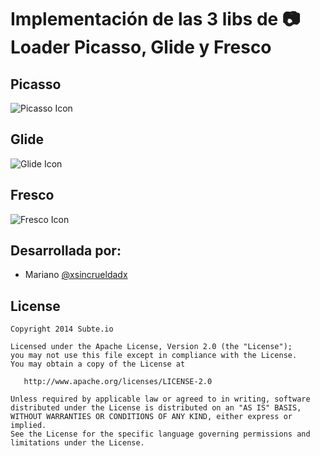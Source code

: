 # Implementación de las 3 libs de :camera: Loader Picasso, Glide y Fresco


## Picasso
![Picasso Icon]()

## Glide
![Glide Icon](https://github.com/bumptech/glide/blob/master/static/glide_logo.png)

## Fresco
![Fresco Icon](http://frescolib.org/static/fresco-hero-logo.png)


## Desarrollada por:

- Mariano  [@xsincrueldadx](https://twitter.com/xsincrueldadx)


## License

    Copyright 2014 Subte.io

    Licensed under the Apache License, Version 2.0 (the "License");
    you may not use this file except in compliance with the License.
    You may obtain a copy of the License at

       http://www.apache.org/licenses/LICENSE-2.0

    Unless required by applicable law or agreed to in writing, software
    distributed under the License is distributed on an "AS IS" BASIS,
    WITHOUT WARRANTIES OR CONDITIONS OF ANY KIND, either express or implied.
    See the License for the specific language governing permissions and
    limitations under the License.